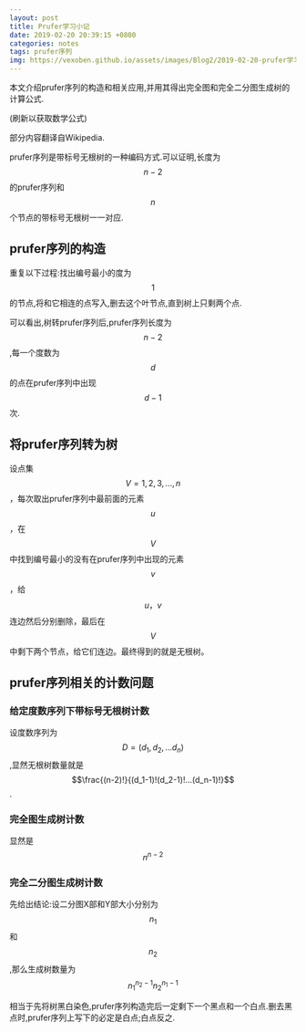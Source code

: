 ```yaml
---
layout: post
title: Prufer学习小记
date: 2019-02-20 20:39:15 +0800
categories: notes
tags: prufer序列
img: https://vexoben.github.io/assets/images/Blog2/2019-02-20-prufer学习小记.png
---
```


本文介绍prufer序列的构造和相关应用,并用其得出完全图和完全二分图生成树的计算公式.

(刷新以获取数学公式)

部分内容翻译自Wikipedia.

prufer序列是带标号无根树的一种编码方式.可以证明,长度为$$n-2$$的prufer序列和$$n$$个节点的带标号无根树一一对应.

## **prufer序列的构造**

重复以下过程:找出编号最小的度为$$1$$的节点,将和它相连的点写入,删去这个叶节点,直到树上只剩两个点.

可以看出,树转prufer序列后,prufer序列长度为$$n-2$$,每一个度数为$$d$$的点在prufer序列中出现$$d-1$$次.

## **将prufer序列转为树**

设点集$$V={1,2,3,...,n}$$，每次取出prufer序列中最前面的元素$$u$$，在$$V$$中找到编号最小的没有在prufer序列中出现的元素$$v$$，给$$u，v$$连边然后分别删除，最后在$$V$$中剩下两个节点，给它们连边。最终得到的就是无根树。

## **prufer序列相关的计数问题**

### **给定度数序列下带标号无根树计数**

设度数序列为$$D=(d_1,d_2,...d_n)$$,显然无根树数量就是$$\frac{(n-2)!}{(d_1-1)!(d_2-1)!...(d_n-1)!}$$.

### **完全图生成树计数**

显然是$$n^{n-2}$$

### **完全二分图生成树计数**

先给出结论:设二分图X部和Y部大小分别为$$n_1$$和$$n_2$$,那么生成树数量为$$n_1^{n_2-1}n_2^{n_1-1}$$

相当于先将树黑白染色,prufer序列构造完后一定剩下一个黑点和一个白点.删去黑点时,prufer序列上写下的必定是白点;白点反之.
